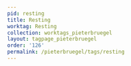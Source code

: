 ```yaml
---
pid: resting
title: Resting
worktag: Resting
collection: worktags_pieterbruegel
layout: tagpage_pieterbruegel
order: '126'
permalink: /pieterbruegel/tags/resting
---
```

